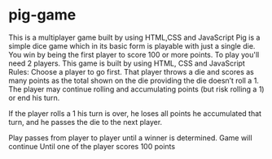 # pig-game
This is a multiplayer game built by using HTML,CSS and JavaScript
Pig is a simple dice game which in its basic form is playable with just a single die. You win by being the first player to score 100 or more points. To play you'll need 2 players.  This game is built by using HTML, CSS and JavaScript
Rules:
Choose a player to go first. That player throws a die and scores as many points as the total shown on the die providing the die doesn’t roll a 1. The player may continue rolling and accumulating points (but risk rolling a 1) or end his turn.

If the player rolls a 1 his turn is over, he loses all points he accumulated that turn, and he passes the die to the next player.

Play passes from player to player until a winner is determined.
Game will continue Until one of the player scores 100 points

